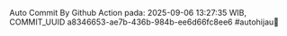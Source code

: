 Auto Commit By Github Action pada: 2025-09-06 13:27:35 WIB, COMMIT_UUID a8346653-ae7b-436b-984b-ee6d66fc8ee6 #autohijau🗿
